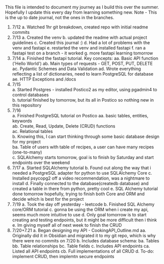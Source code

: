 This file is intended to document my journey as I build this over the summer.
Hopefully I update this every day from learning something new.
Note - This is the up to date journal, not the ones in the branches.

1. 7/12
    a. Watched 1hr git breakdown, created repo with initial readme commits
2. 7/13
    a. Created the venv
    b. updated the readme with actual project guidelines
    c. Created this journal :)
    d. Had a lot of problems with the venv and fastapi
    e. restarted the venv and installed fastapi
    f. ran a fastapi test on a branch - it worked
    g. more fastapi learning tomorrow
3. 7/14
    a. Finished the fastapi tutorial. Key concepts:
        aa. Basic API function ('Hello World')
        ab. Main types of requests - GET, POST, PUT, DELETE
        ac. Pydantic Schemes and Data Validation
        ad. Wrote everything reflecting a list of dictionaries, need to learn PostgreSQL for database
        ae. HTTP Exceptions and /docs 
4. 7/15  
    a. Started Postgres - installed Postico2 as my editor, using pgadmin4 to control databases  
    b. tutorial finished by tomorrow, but its all in Postico so nothing new in this repository  
5. 7/16  
    a. Finished PostgreSQL tutorial on Postico
        aa. basic tables, entities, keywords  
        ab. Create, Read, Update, Delete (CRUD) functions  
        ac. Relational tables  
    b. Knowing this, I can start thinking through some basic database design for my project  
        ba. Table of users with table of recipes, a user can have many recipes (one-to-many)  
    c. SQLAlchemy starts tomorrow, goal is to finish by Saturday and start endpoints over the weekend
6. 7/17
    a. Started SQLAlchemy tutorial
    b. Found out along the way that i needed a PostgreSQL adapter for python to use SQLAlchemy Core
    c. Installed psycopg2 off a video recommendation, was a nightmare to install
    d. Finally connected to the database(createdb database) and created a table in there from python, pretty cool
    e. SQL Alchemy tutorial done tomorrow hopefully, trying to finish both Core and ORM and decide which is best for the project
7. 7/19
    a. Took the day off yesterday - leetcode
    b. Finished SQL Alchemy core/ORM tutorial
    c. gonna be using the ORM when i create my api, seems much more intuitive to use
    d. Only goal tomorrow is to start creating and testing endpoints, but it might be more difficult then i think
    e. Im giving myself all of next week to finish the CRUD
8. 7/20+7.21
	a. Began designing my API - CookingAPI_Outline.md
		aa. Originally did it in Obsidian and migrated it to my git repo, which is why there were no commits on 7/20
	b. Includes database schema:
		ba. Tables
		bb. Table relationships
		bc. Table fields
	c. Includes API endpoints
		ca. Listed all API endpoints
		cb. Full implementations of all CRUD
	d. To-do: implement CRUD, then implemtn secure endpoints